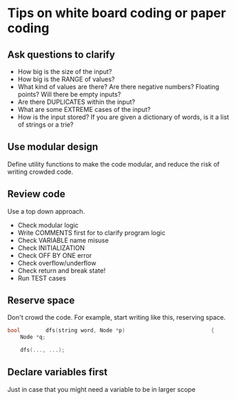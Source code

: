 # Tips on white board coding or paper coding

## Ask questions to clarify
- How big is the size of the input?
- How big is the RANGE of values?
- What kind of values are there? Are there negative numbers? Floating points? Will there be empty inputs?
- Are there DUPLICATES within the input?
- What are some EXTREME cases of the input?
- How is the input stored? If you are given a dictionary of words, is it a list of strings or a trie?

## Use modular design
Define utility functions to make the code modular, and reduce the risk of writing crowded code.

## Review code
Use a top down approach.
- Check modular logic
- Write COMMENTS first for to clarify program logic
- Check VARIABLE name misuse
- Check INITIALIZATION
- Check OFF BY ONE error
- Check overflow/underflow
- Check return and break state!
- Run TEST cases


## Reserve space
Don't crowd the code.
For example, start writing like this, reserving space.
```cpp
bool        dfs(string word, Node *p)                           {
    Node *q;

    dfs(..., ...);
```

## Declare variables first
Just in case that you might need a variable to be in larger scope




